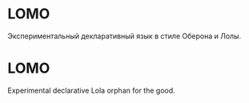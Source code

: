 # LOMO
Экспериментальный декларативный язык в стиле Оберона и Лолы.

# LOMO
Experimental declarative Lola orphan for the good.
